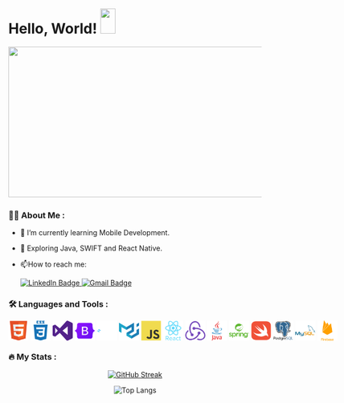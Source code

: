  # Hello, World! <img src="https://raw.githubusercontent.com/MartinHeinz/MartinHeinz/master/wave.gif" width="30px" style="height:50px;">
 <div align="center">
  <img src="https://media.giphy.com/media/dWesBcTLavkZuG35MI/giphy.gif" width="700" height="300"/>
</div>





### :man_technologist: About Me :
  - :telescope: I’m currently learning Mobile Development.

- :seedling: Exploring Java, SWIFT and React Native.

- :mailbox:How to reach me: <div id="badges">
  <a href="https://www.linkedin.com/in/kerem-karaman-2434731b4/">
  <img src="https://img.shields.io/badge/LinkedIn-blue?style=for-the-badge&logo=linkedin&logoColor=white" alt="LinkedIn Badge"/>
  </a>
    <a href="mailto:keremkaraman91@gmail.com">
    <img src="https://img.shields.io/badge/Gmail-red?logo=gmail&logoColor=white" alt="Gmail Badge" />
      </a>
</div>


### :hammer_and_wrench: Languages and Tools :
  <div style="display:flex;">
  <img src="https://github.com/devicons/devicon/blob/master/icons/html5/html5-original.svg" title="HTML5" alt="HTML" width="40" height="40"/>&nbsp;
  <img src="https://github.com/devicons/devicon/blob/master/icons/css3/css3-plain-wordmark.svg"  title="CSS3" alt="CSS" width="40" height="40"/>&nbsp;
   <img src="https://github.com/devicons/devicon/blob/master/icons/visualstudio/visualstudio-plain.svg"  title="VSCODE" alt="VSCODE" width="40" height="40"/>&nbsp;
  <img src="https://github.com/devicons/devicon/blob/master/icons/bootstrap/bootstrap-original.svg" title="Boostrap" alt="Boostrap" width="40" height="40"/>&nbsp;
  <img src="https://github.com/devicons/devicon/blob/master/icons/tailwindcss/tailwindcss-original-wordmark.svg" title="Tailwind" alt="Tailwind" width="40" height="40"/>&nbsp;
  <img src="https://github.com/devicons/devicon/blob/master/icons/materialui/materialui-original.svg" title="Material UI" alt="Material UI" width="40" height="40"/>&nbsp;
  <img src="https://github.com/devicons/devicon/blob/master/icons/javascript/javascript-original.svg" title="JavaScript" alt="JavaScript" width="40" height="40"/>&nbsp;
  <img src="https://github.com/devicons/devicon/blob/master/icons/react/react-original-wordmark.svg" title="React" alt="React" width="40" height="40"/>&nbsp;
  <img src="https://github.com/devicons/devicon/blob/master/icons/redux/redux-original.svg" title="Redux" alt="Redux " width="40" height="40"/>&nbsp;
  <img src="https://github.com/devicons/devicon/blob/master/icons/java/java-original-wordmark.svg" title="Java" alt="Java" width="40" height="40"/>&nbsp;
  <img src="https://github.com/devicons/devicon/blob/master/icons/spring/spring-original-wordmark.svg" title="Spring Boot" alt="Spring Boot" width="40" height="40"/>&nbsp;
  <img src="https://github.com/devicons/devicon/blob/master/icons/swift/swift-original.svg" title="Swift" alt="Swift" width="40" height="40"/>&nbsp;
  <img src="https://github.com/devicons/devicon/blob/master/icons/postgresql/postgresql-original-wordmark.svg" title="SQL" alt="SQL" width="40" height="40"/>&nbsp;
  <img src="https://github.com/devicons/devicon/blob/master/icons/mysql/mysql-original-wordmark.svg" title="MYSQL" alt="MYSQL" width="40" height="40"/>&nbsp;
  <img src="https://github.com/devicons/devicon/blob/master/icons/firebase/firebase-plain-wordmark.svg" title="Firebase" alt="Firebase" width="40" height="40"/>&nbsp;
</div>
    
    
### :fire: My Stats :
<div align="center">
 
[![GitHub Streak](http://github-readme-streak-stats.herokuapp.com?user=keremkaramann&theme=tokyonight_duo&date_format=j%20M%5B%20Y%5D)](https://git.io/streak-stats)

![Top Langs](https://github-readme-stats.vercel.app/api/top-langs/?username=keremkaramann&layout=compact)
 
</div>


    
<!---
keremkaramann/keremkaramann is a ✨ special ✨ repository because its `README.md` (this file) appears on your GitHub profile.
You can click the Preview link to take a look at your changes.
--->
